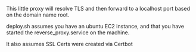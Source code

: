 This little proxy will resolve TLS and then forward to a localhost port based on the domain name root.

deploy.sh assumes you have an ubuntu EC2 instance, and that you have started the reverse_proxy.service on the machine.

It also assumes SSL Certs were created via Certbot
